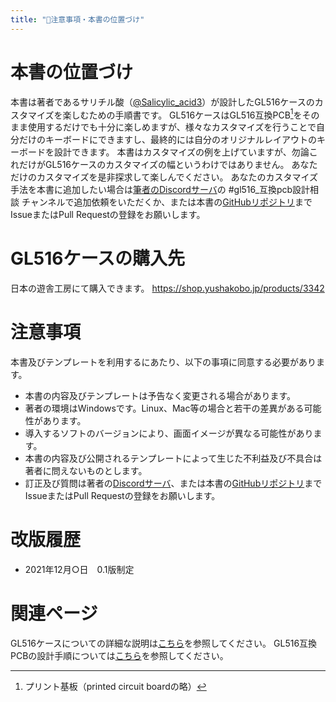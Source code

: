 ```yaml
---
title: "📝注意事項・本書の位置づけ"
---
```


# 本書の位置づけ

本書は著者であるサリチル酸（[@Salicylic_acid3](https://twitter.com/Salicylic_acid3)）が設計したGL516ケースのカスタマイズを楽しむための手順書です。
GL516ケースはGL516互換PCB[^1]をそのまま使用するだけでも十分に楽しめますが、様々なカスタマイズを行うことで自分だけのキーボードにできますし、最終的には自分のオリジナルレイアウトのキーボードを設計できます。
本書はカスタマイズの例を上げていますが、勿論これだけがGL516ケースのカスタマイズの幅というわけではありません。
あなただけのカスタマイズを是非探求して楽しんでください。
あなたのカスタマイズ手法を本書に追加したい場合は[筆者のDiscordサーバ](https://discord.gg/nqWkpDMTQN)の #gl516_互換pcb設計相談 チャンネルで追加依頼をいただくか、または本書の[GitHubリポジトリ](https://github.com/Salicylic-acid3/Zenn-Content-Public)までIssueまたはPull Requestの登録をお願いします。
[^1]: プリント基板（printed circuit boardの略）

# GL516ケースの購入先

日本の遊舎工房にて購入できます。
https://shop.yushakobo.jp/products/3342

# 注意事項

本書及びテンプレートを利用するにあたり、以下の事項に同意する必要があります。
- 本書の内容及びテンプレートは予告なく変更される場合があります。
- 著者の環境はWindowsです。Linux、Mac等の場合と若干の差異がある可能性があります。
- 導入するソフトのバージョンにより、画面イメージが異なる可能性があります。
- 本書の内容及び公開されるテンプレートによって生じた不利益及び不具合は著者に問えないものとします。
- 訂正及び質問は著者の[Discordサーバ](https://salicylic-acid3.hatenablog.com/entry/welcome-discord)、または本書の[GitHubリポジトリ](https://github.com/Salicylic-acid3/Zenn-Content-Public)までIssueまたはPull Requestの登録をお願いします。

# 改版履歴

- 2021年12月○日　0.1版制定

# 関連ページ
GL516ケースについての詳細な説明は[こちら](https://salicylic-acid3.hatenablog.com/entry/gl516-introduction)を参照してください。
GL516互換PCBの設計手順については[こちら](https://zenn.dev/salicylic_acid3/books/gl516_design_guide)を参照してください。
